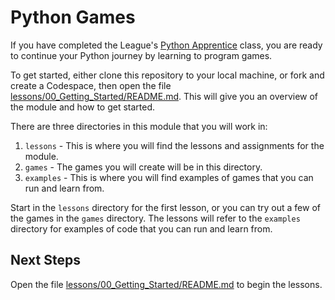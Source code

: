 # Python Games

If you have completed the League's [Python Apprentice](
https://python-apprentice.jointheleague.org/) class, you are ready to continue
your Python journey by learning to program games. 

To get started, either clone this repository to your local machine, or fork and
create a Codespace, then open the file [lessons/00_Getting_Started/README.md](lessons/00_Getting_Started/README.md).
This will give you an overview of the module and how to get started.

There are three directories in this module that you will work in: 

1. `lessons` - This is where you will find the lessons and assignments for the module.
2. `games` - The games you will create will be in this directory.
3. `examples` - This is where you will find examples of games that you can run and learn from.

Start in the `lessons` directory for the first lesson, or you can try out a few of the
games in the `games` directory. The lessons will refer to the `examples` directory for 
examples of code that you can run and learn from.

## Next Steps

Open the file [lessons/00_Getting_Started/README.md](lessons/00_Getting_Started/README.md) to begin the lessons. 